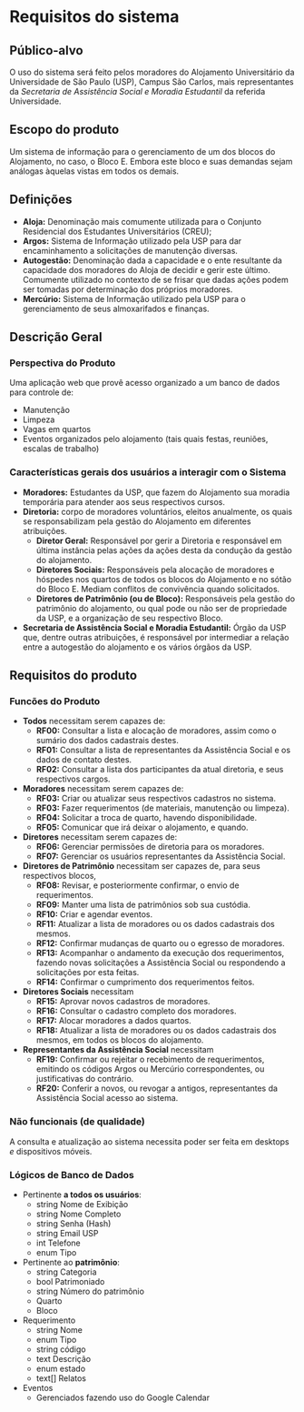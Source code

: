 # Requisitos do sistema
## Público-alvo
O uso do sistema será feito pelos moradores do Alojamento Universitário da Universidade de São Paulo (USP), Campus São Carlos, mais representantes da *Secretaria de Assistência Social e Moradia Estudantil* da referida Universidade.

## Escopo do produto
Um sistema de informação para o gerenciamento de um dos blocos do Alojamento, no caso, o Bloco E. Embora este bloco e suas demandas sejam análogas àquelas vistas em todos os demais.

## Definições
- **Aloja:** Denominação mais comumente utilizada para o Conjunto Residencial dos Estudantes Universitários (CREU);
- **Argos:** Sistema de Informação utilizado pela USP para dar encaminhamento a solicitações de manutenção diversas.
- **Autogestão:** Denominação dada a capacidade e o ente resultante da capacidade dos moradores do Aloja de decidir e gerir este último. Comumente utilizado no contexto de se frisar que dadas ações podem ser tomadas por determinação dos próprios moradores.
- **Mercúrio:** Sistema de Informação utilizado pela USP para o gerenciamento de seus almoxarifados e finanças.

## Descrição Geral
### Perspectiva do Produto

Uma aplicação web que provê acesso organizado a um banco de dados para controle de:
- Manutenção
- Limpeza
- Vagas em quartos
- Eventos organizados pelo alojamento (tais quais festas, reuniões, escalas de trabalho)

### Características gerais dos usuários a interagir com o Sistema
- **Moradores:** Estudantes da USP, que fazem do Alojamento sua moradia temporária para atender aos seus respectivos cursos.
- **Diretoria:** corpo de moradores voluntários, eleitos anualmente, os quais se responsabilizam pela gestão do Alojamento em diferentes atribuições.
    - **Diretor Geral:** Responsável por gerir a Diretoria e responsável em última instância pelas ações da ações desta da condução da gestão do alojamento.
    - **Diretores Sociais:** Responsáveis pela alocação de moradores e hóspedes nos quartos de todos os blocos do Alojamento e no sótão do Bloco E. Mediam conflitos de convivência quando solicitados.
    - **Diretores de Patrimônio (ou de Bloco):** Responsáveis pela gestão do patrimônio do alojamento, ou qual pode ou não ser de propriedade da USP, e a organização de seu respectivo Bloco.
- **Secretaria de Assistência Social e Moradia Estudantil:** Órgão da USP que, dentre outras atribuições, é responsável por intermediar a relação entre a autogestão do alojamento e os vários órgãos da USP.

## Requisitos do produto
### Funcões do Produto
- **Todos** necessitam serem capazes de:
    - **RF00:** Consultar a lista e alocação de moradores, assim como o sumário dos dados cadastrais destes.
    - **RF01:** Consultar a lista de representantes da Assistência Social e os dados de contato destes.
    - **RF02:** Consultar a lista dos participantes da atual diretoria, e seus respectivos cargos.
- **Moradores** necessitam serem capazes de:
    - **RF03:** Criar ou atualizar seus respectivos cadastros no sistema.
    - **RF03:** Fazer requerimentos (de materiais, manutenção ou limpeza).
    - **RF04:** Solicitar a troca de quarto, havendo disponibilidade.
    - **RF05:** Comunicar que irá deixar o alojamento, e quando.
- **Diretores** necessitam serem capazes de:
    - **RF06:** Gerenciar permissões de diretoria para os moradores.
    - **RF07:** Gerenciar os usuários representantes da Assistência Social.
- **Diretores de Patrimônio** necessitam ser capazes de, para seus respectivos blocos,
    - **RF08:** Revisar, e posteriormente confirmar, o envio de requerimentos.
    - **RF09:** Manter uma lista de patrimônios sob sua custódia.
    - **RF10:** Criar e agendar eventos.
    - **RF11:** Atualizar a lista de moradores ou os dados cadastrais dos mesmos.
    - **RF12:** Confirmar mudanças de quarto ou o egresso de moradores.
    - **RF13:** Acompanhar o andamento da execução dos requerimentos, fazendo novas solicitações a Assistência Social ou respondendo a solicitações por esta feitas.
    - **RF14:** Confirmar o cumprimento dos requerimentos feitos.
- **Diretores Sociais** necessitam
    - **RF15:** Aprovar novos cadastros de moradores.
    - **RF16:** Consultar o cadastro completo dos moradores.
    - **RF17:** Alocar moradores a dados quartos.
    - **RF18:** Atualizar a lista de moradores ou os dados cadastrais dos mesmos, em todos os blocos do alojamento.
- **Representantes da Assistência Social** necessitam
    - **RF19:** Confirmar ou rejeitar o recebimento de requerimentos, emitindo os códigos Argos ou Mercúrio correspondentes, ou justificativas do contrário.
    - **RF20:** Conferir a novos, ou revogar a antigos, representantes da Assistência Social acesso ao sistema.
### Não funcionais (de qualidade)
A consulta e atualização ao sistema necessita poder ser feita em desktops *e* dispositivos móveis.

### Lógicos de Banco de Dados

- Pertinente **a todos os usuários**:
    - string Nome de Exibição
    - string Nome Completo
    - string Senha (Hash)
    - string Email USP
    - int Telefone
    - enum Tipo
- Pertinente ao **patrimônio**:
    - string Categoria
    - bool Patrimoniado
    - string Número do patrimônio
    - Quarto
    - Bloco
- Requerimento
    - string Nome
    - enum Tipo
    - string código
    - text Descrição
    - enum estado
    - text[] Relatos
- Eventos
    - Gerenciados fazendo uso do Google Calendar


